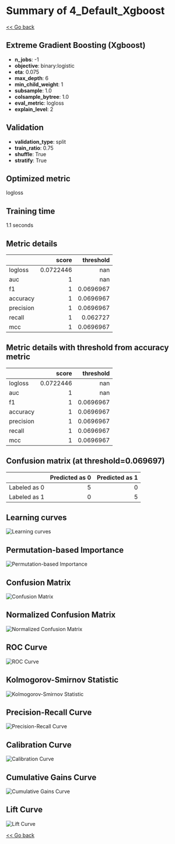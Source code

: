 # Summary of 4_Default_Xgboost

[<< Go back](../README.md)


## Extreme Gradient Boosting (Xgboost)
- **n_jobs**: -1
- **objective**: binary:logistic
- **eta**: 0.075
- **max_depth**: 6
- **min_child_weight**: 1
- **subsample**: 1.0
- **colsample_bytree**: 1.0
- **eval_metric**: logloss
- **explain_level**: 2

## Validation
 - **validation_type**: split
 - **train_ratio**: 0.75
 - **shuffle**: True
 - **stratify**: True

## Optimized metric
logloss

## Training time

1.1 seconds

## Metric details
|           |     score |   threshold |
|:----------|----------:|------------:|
| logloss   | 0.0722446 | nan         |
| auc       | 1         | nan         |
| f1        | 1         |   0.0696967 |
| accuracy  | 1         |   0.0696967 |
| precision | 1         |   0.0696967 |
| recall    | 1         |   0.062727  |
| mcc       | 1         |   0.0696967 |


## Metric details with threshold from accuracy metric
|           |     score |   threshold |
|:----------|----------:|------------:|
| logloss   | 0.0722446 | nan         |
| auc       | 1         | nan         |
| f1        | 1         |   0.0696967 |
| accuracy  | 1         |   0.0696967 |
| precision | 1         |   0.0696967 |
| recall    | 1         |   0.0696967 |
| mcc       | 1         |   0.0696967 |


## Confusion matrix (at threshold=0.069697)
|              |   Predicted as 0 |   Predicted as 1 |
|:-------------|-----------------:|-----------------:|
| Labeled as 0 |                5 |                0 |
| Labeled as 1 |                0 |                5 |

## Learning curves
![Learning curves](learning_curves.png)

## Permutation-based Importance
![Permutation-based Importance](permutation_importance.png)
## Confusion Matrix

![Confusion Matrix](confusion_matrix.png)


## Normalized Confusion Matrix

![Normalized Confusion Matrix](confusion_matrix_normalized.png)


## ROC Curve

![ROC Curve](roc_curve.png)


## Kolmogorov-Smirnov Statistic

![Kolmogorov-Smirnov Statistic](ks_statistic.png)


## Precision-Recall Curve

![Precision-Recall Curve](precision_recall_curve.png)


## Calibration Curve

![Calibration Curve](calibration_curve_curve.png)


## Cumulative Gains Curve

![Cumulative Gains Curve](cumulative_gains_curve.png)


## Lift Curve

![Lift Curve](lift_curve.png)



[<< Go back](../README.md)
